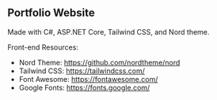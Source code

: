 ## Portfolio Website

Made with C#, ASP.NET Core, Tailwind CSS, and Nord theme.

Front-end Resources:
- Nord Theme: https://github.com/nordtheme/nord
- Tailwind CSS: https://tailwindcss.com/
- Font Awesome: https://fontawesome.com/
- Google Fonts: https://fonts.google.com/
